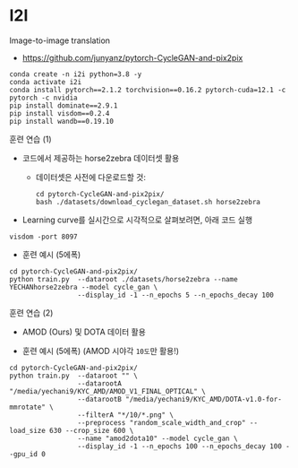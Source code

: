 # I2I
Image-to-image translation

* https://github.com/junyanz/pytorch-CycleGAN-and-pix2pix

~~~shell
conda create -n i2i python=3.8 -y
conda activate i2i
conda install pytorch==2.1.2 torchvision==0.16.2 pytorch-cuda=12.1 -c pytorch -c nvidia
pip install dominate==2.9.1
pip install visdom==0.2.4
pip install wandb==0.19.10
~~~

훈련 연습 (1)
- 코드에서 제공하는 horse2zebra 데이터셋 활용
  - 데이터셋은 사전에 다운로드할 것: 
      ~~~shell
      cd pytorch-CycleGAN-and-pix2pix/
      bash ./datasets/download_cyclegan_dataset.sh horse2zebra
      ~~~

- Learning curve를 실시간으로 시각적으로 살펴보려면, 아래 코드 실행
~~~shell
visdom -port 8097
~~~

- 훈련 예시 (5에폭)
~~~shell
cd pytorch-CycleGAN-and-pix2pix/
python train.py  --dataroot ./datasets/horse2zebra --name YECHANhorse2zebra --model cycle_gan \
                 --display_id -1 --n_epochs 5 --n_epochs_decay 100
~~~


훈련 연습 (2)
- AMOD (Ours) 및 DOTA 데이터 활용

- 훈련 예시 (5에폭) (AMOD 시야각 `10도`만 활용!)
~~~shell
cd pytorch-CycleGAN-and-pix2pix/
python train.py  --dataroot "" \
                 --datarootA "/media/yechani9/KYC_AMD/AMOD_V1_FINAL_OPTICAL" \
                 --datarootB "/media/yechani9/KYC_AMD/DOTA-v1.0-for-mmrotate" \
                 --filterA "*/10/*.png" \
                 --preprocess "random_scale_width_and_crop" --load_size 630 --crop_size 600 \
                 --name "amod2dota10" --model cycle_gan \
                 --display_id -1 --n_epochs 100 --n_epochs_decay 100 --gpu_id 0
~~~

